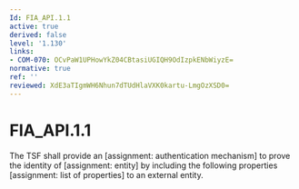 ```yaml
---
Id: FIA_API.1.1
active: true
derived: false
level: '1.130'
links:
- COM-070: OCvPaW1UPHowYkZ04CBtasiUGIQH9OdIzpkENbWiyzE=
normative: true
ref: ''
reviewed: XdE3aTIgmWH6Nhun7dTUdHlaVXK0kartu-LmgOzXSD0=
---
```


# FIA_API.1.1

The TSF shall provide an [assignment: authentication mechanism] to prove the identity of [assignment: entity] by including the following properties [assignment: list of properties] to an external entity.